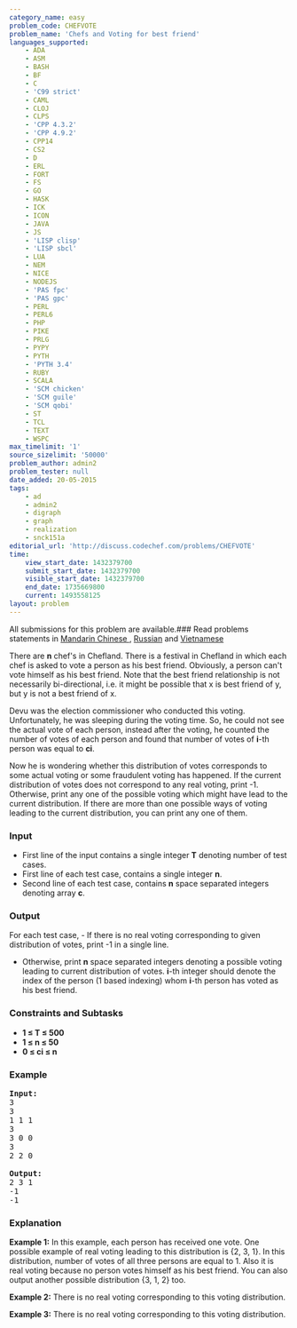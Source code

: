 ```yaml
---
category_name: easy
problem_code: CHEFVOTE
problem_name: 'Chefs and Voting for best friend'
languages_supported:
    - ADA
    - ASM
    - BASH
    - BF
    - C
    - 'C99 strict'
    - CAML
    - CLOJ
    - CLPS
    - 'CPP 4.3.2'
    - 'CPP 4.9.2'
    - CPP14
    - CS2
    - D
    - ERL
    - FORT
    - FS
    - GO
    - HASK
    - ICK
    - ICON
    - JAVA
    - JS
    - 'LISP clisp'
    - 'LISP sbcl'
    - LUA
    - NEM
    - NICE
    - NODEJS
    - 'PAS fpc'
    - 'PAS gpc'
    - PERL
    - PERL6
    - PHP
    - PIKE
    - PRLG
    - PYPY
    - PYTH
    - 'PYTH 3.4'
    - RUBY
    - SCALA
    - 'SCM chicken'
    - 'SCM guile'
    - 'SCM qobi'
    - ST
    - TCL
    - TEXT
    - WSPC
max_timelimit: '1'
source_sizelimit: '50000'
problem_author: admin2
problem_tester: null
date_added: 20-05-2015
tags:
    - ad
    - admin2
    - digraph
    - graph
    - realization
    - snck151a
editorial_url: 'http://discuss.codechef.com/problems/CHEFVOTE'
time:
    view_start_date: 1432379700
    submit_start_date: 1432379700
    visible_start_date: 1432379700
    end_date: 1735669800
    current: 1493558125
layout: problem
---
```

All submissions for this problem are available.###  Read problems statements in [Mandarin Chinese ](http://www.codechef.com/download/translated/SNCK151A/mandarin/CHEFVOTE.pdf) , [Russian](http://www.codechef.com/download/translated/SNCK151A/russian/CHEFVOTE.pdf) and [Vietnamese](http://www.codechef.com/download/translated/SNCK151A/vietnamese/CHEFVOTE.pdf)

There are **n** chef's in Chefland. There is a festival in Chefland in which each chef is asked to vote a person as his best friend. Obviously, a person can't vote himself as his best friend. Note that the best friend relationship is not necessarily bi-directional, i.e. it might be possible that x is best friend of y, but y is not a best friend of x.

Devu was the election commissioner who conducted this voting. Unfortunately, he was sleeping during the voting time. So, he could not see the actual vote of each person, instead after the voting, he counted the number of votes of each person and found that number of votes of **i**-th person was equal to **ci**.

Now he is wondering whether this distribution of votes corresponds to some actual voting or some fraudulent voting has happened. If the current distribution of votes does not correspond to any real voting, print -1. Otherwise, print any one of the possible voting which might have lead to the current distribution. If there are more than one possible ways of voting leading to the current distribution, you can print any one of them.

### Input

- First line of the input contains a single integer **T** denoting number of test cases.
- First line of each test case, contains a single integer **n**.
- Second line of each test case, contains **n** space separated integers denoting array **c**.

### Output

For each test case, - If there is no real voting corresponding to given distribution of votes, print -1 in a single line.
- Otherwise, print **n** space separated integers denoting a possible voting leading to current distribution of votes. **i**-th integer should denote the index of the person (1 based indexing) whom **i**-th person has voted as his best friend.

### Constraints and Subtasks

- **1 ≤ T ≤ 500**
- **1 ≤ n ≤ 50**
- **0 ≤ ci ≤ n**

### Example

<pre><b>Input:</b>
3
3
1 1 1
3
3 0 0
3
2 2 0

<b>Output:</b>
2 3 1
-1
-1
</pre>
### Explanation

**Example 1:** In this example, each person has received one vote. One possible example of real voting leading to this distribution is {2, 3, 1}. In this distribution, number of votes of all three persons are equal to 1. Also it is real voting because no person votes himself as his best friend. You can also output another possible distribution {3, 1, 2} too.

**Example 2:** There is no real voting corresponding to this voting distribution.

**Example 3:** There is no real voting corresponding to this voting distribution.
